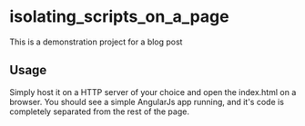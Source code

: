 # isolating_scripts_on_a_page

This is a demonstration project for a blog post

## Usage

Simply host it on a HTTP server of your choice and open the index.html on a browser. You should see a simple AngularJs
app running, and it's code is completely separated from the rest of the page.
